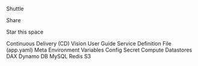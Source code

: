 Shuttle



Share


Star this space



Continuous Delivery (CD)
Vision
User Guide
Service Definition File (app.yaml)
Meta
Environment Variables
Config
Secret
Compute
Datastores
DAX
Dynamo DB
MySQL
Redis
S3